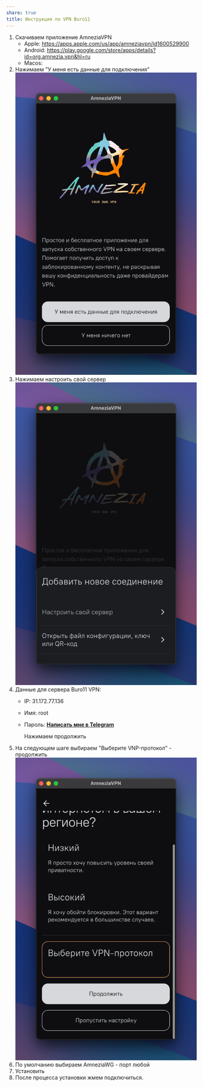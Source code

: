 ```yaml
---
share: true
title: Инструкция по VPN Buro11
---
```


1. Скачиваем приложение AmneziaVPN
	* Apple:  https://apps.apple.com/us/app/amneziavpn/id1600529900
	* Android: https://play.google.com/store/apps/details?id=org.amnezia.vpn&hl=ru
	* Macos: 
1. Нажимаем "У меня есть данные для подключения"
   ![Pasted image 20240910232941](./Pasted%20image%2020240910232941.png)
3. Нажимаем настроить свой сервер
   ![Pasted image 20240910233021](./Pasted%20image%2020240910233021.png)
4. Данные для сервера Buro11 VPN:
   - IP: 31.172.77.136
   - Имя: root
   - Пароль: **[Написать мне в Telegram](https://t.me/phil4a)**

     Нажимаем продолжить
5. На следующем шаге выбираем "Выберите VNP-протокол" - продолжить
   ![Pasted image 20240910233502](./Pasted%20image%2020240910233502.png)
6. По умолчанию выбираем AmneziaWG - порт любой
7. Установить
8. После процесса установки жмем подключиться.